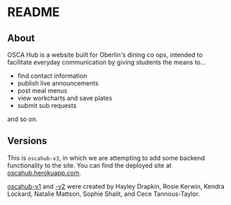 # README

## About
OSCA Hub is a website built for Oberlin's dining co ops, intended to facilitate
everyday communication by giving students the means to...
* find contact information
* publish live announcements
* post meal menus
* view workcharts and save plates
* submit sub requests

and so on.

## Versions
This is `oscahub-v3`, in which we are attempting to add some backend functionality
to the site. You can find the deployed site at [oscahub.herokuapp.com](http://oscahub.herokuapp.com).

[oscahub-v1](/hayleydrapkin/osca-comment) and [-v2](/sshalit/oscahub) were created by Hayley Drapkin, Rosie Kerwin, Kendra Lockard,
Natalie Mattson, Sophie Shalit, and Cece Tannous-Taylor.
